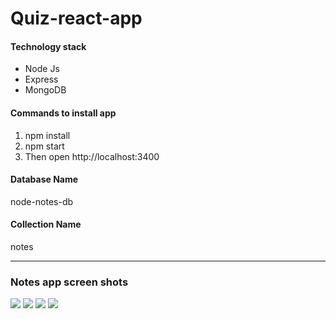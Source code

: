# Quiz-react-app

<h4>Technology stack</h4>
<ul>
<li>Node Js</li>
<li>Express</li>
<li>MongoDB</li>
</ul>

<h4>Commands to install app</h4>
<ol>
<li>npm install</li>
<li>npm start</li>
<li>Then open <a>http://localhost:3400</a></li>
</ol>

<h4>Database Name</h4><p>  node-notes-db</p>

<h4>Collection Name</h4><p>  notes</p>
<hr>
<h3>Notes app screen shots</h3>

<img src="https://github.com/Rushi-kesh/Notes-app-nodejs/blob/master/Screenshots/1.png"/>
<img src="https://github.com/Rushi-kesh/Notes-app-nodejs/blob/master/Screenshots/2.png"/>
<img src="https://github.com/Rushi-kesh/Notes-app-nodejs/blob/master/Screenshots/3.png"/>
<img src="https://github.com/Rushi-kesh/Notes-app-nodejs/blob/master/Screenshots/4.png"/>
